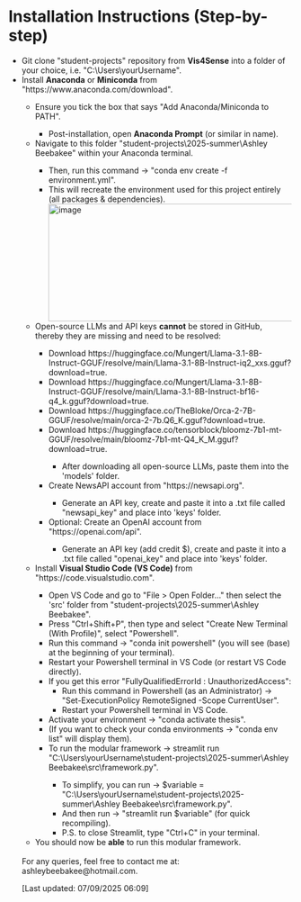 #  Installation Instructions (Step-by-step)
<ul>
  <li>Git clone "student-projects" repository from <b>Vis4Sense</b> into a folder of your choice, i.e. "C:\Users\yourUsername".</li>
  <li>Install <b>Anaconda</b> or <b>Miniconda</b> from "https://www.anaconda.com/download".</li>
  <ul>
    <li>Ensure you tick the box that says "Add Anaconda/Miniconda to PATH".</li>
  <ul>
    <li>Post-installation, open <b>Anaconda Prompt</b> (or similar in name).</li>
  </ul>
  <li>Navigate to this folder "student-projects\2025-summer\Ashley Beebakee" within your Anaconda terminal.</li>
  <ul>
    <li>Then, run this command -> "conda env create -f environment.yml".</li>
    <li>This will recreate the environment used for this project entirely (all packages & dependencies).</li>   
    <img width="549" height="209" alt="image" src="https://github.com/user-attachments/assets/02901af0-7b09-4ef3-9eb0-a68ac09895c4" />
  </ul>
  <li>Open-source LLMs and API keys <b>cannot</b> be stored in GitHub, thereby they are missing and need to be resolved:</li>
  <ul>
    <li>Download https://huggingface.co/Mungert/Llama-3.1-8B-Instruct-GGUF/resolve/main/Llama-3.1-8B-Instruct-iq2_xxs.gguf?download=true.</li>
    <li>Download https://huggingface.co/Mungert/Llama-3.1-8B-Instruct-GGUF/resolve/main/Llama-3.1-8B-Instruct-bf16-q4_k.gguf?download=true.</li>
    <li>Download https://huggingface.co/TheBloke/Orca-2-7B-GGUF/resolve/main/orca-2-7b.Q6_K.gguf?download=true.</li>
    <li>Download https://huggingface.co/tensorblock/bloomz-7b1-mt-GGUF/resolve/main/bloomz-7b1-mt-Q4_K_M.gguf?download=true.</li>
    <ul>
      <li>After downloading all open-source LLMs, paste them into the 'models' folder.</li>
    </ul>
    <li>Create NewsAPI account from "https://newsapi.org".</li>
    <ul>
      <li>Generate an API key, create and paste it into a .txt file called "newsapi_key" and place into 'keys' folder.</li>
    </ul>
    <li>Optional: Create an OpenAI account from "https://openai.com/api".</li>
    <ul>
      <li>Generate an API key (add credit $), create and paste it into a .txt file called "openai_key" and place into 'keys' folder.</li>
    </ul>
  </ul>
  <li> Install <b>Visual Studio Code (VS Code)</b> from "https://code.visualstudio.com".</li>
  <ul>
    <li>Open VS Code and go to "File > Open Folder..." then select the 'src' folder from "student-projects\2025-summer\Ashley Beebakee".</li>
    <li>Press "Ctrl+Shift+P", then type and select "Create New Terminal (With Profile)", select "Powershell".</li>
    <li>Run this command -> "conda init powershell" (you will see (base) at the beginning of your terminal).</li>
    <li>Restart your Powershell terminal in VS Code (or restart VS Code directly).</li>
    <li>If you get this error "FullyQualifiedErrorId : UnauthorizedAccess":
    <ul>
      <li>Run this command in Powershell (as an Administrator) -> "Set-ExecutionPolicy RemoteSigned -Scope CurrentUser".</li>
      <li>Restart your Powershell terminal in VS Code.</li>
    </ul>
    <li>Activate your environment -> "conda activate thesis".</li>
    <li>(If you want to check your conda environments -> "conda env list" will display them).</li>
    <li> To run the modular framework -> streamlit run "C:\Users\yourUsername\student-projects\2025-summer\Ashley Beebakee\src\framework.py".</li>
    <ul>
      <li>To simplify, you can run -> $variable = "C:\Users\yourUsername\student-projects\2025-summer\Ashley Beebakee\src\framework.py".</li>
      <li>And then run -> "streamlit run $variable" (for quick recompiling).</li>
      <li>P.S. to close Streamlit, type "Ctrl+C" in your terminal.</li>
    </ul>
  </ul>
  <li>You should now be <b>able</b> to run this modular framework.</li>
</ul><br>
For any queries, feel free to contact me at: ashleybeebakee@hotmail.com.

[Last updated: 07/09/2025 06:09]
